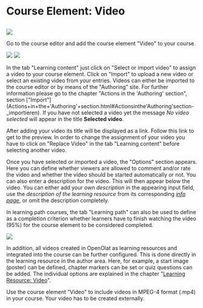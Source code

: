 # Course Element: Video

##
![](../assets/video_64_0_434343_none.png)  

Go to the course editor and add the course element "Video" to your course.

![](../assets/CourseElement_Video_EN.png)
![](../assets/Video_einbinden_EN.png)

  

In the tab "Learning content" just click on "Select or import video" to assign
a video to your course element. Click on "Import" to upload a new video or
select an existing video from your entries. Videos can either be imported to
the course editor or by means of the "Authoring" site.  For further
information please go to the chapter "Actions in the 'Authoring' section",
section
["Import"](Actions+in+the+'Authoring'+section.html#Actionsinthe'Authoring'section-
_importieren). If you have not selected a video yet the message _No video
selected_ will appear in the title **Selected video**.

After adding your video its title will be displayed as a link. Follow this
link to get to the preview. In order to change the assignment of your video
you have to click on "Replace Video" in the tab "Learning content" before
selecting another video.

Once you have selected or imported a video, the "Options" section appears.
Here you can define whether viewers are allowed to comment and/or rate the
video and whether the video should be started automatically or not. You can
also enter a description for the video. This will then appear below the video.
You can either add your _own description_ in the appearing input field, use
the _description of the learning resource_ from its corresponding [_info
page_](Info+page.html), or omit the description completely.

  

In learning path courses, the tab "Learning path" can also be used to define
as a completion criterion whether learners have to finish watching the video
(95%) for the course element to be considered completed.

![](../assets/eingebundenes_video.png)

In addition, all videos created in OpenOlat as learning resources and
integrated into the course can be further configured. This is done directly in
the learning resource in the author area. Here, for example, a start image
(poster) can be defined, chapter markers can be set or quiz questions can be
added. The individual options are explained in the chapter "[Learning
Resource: Video](Learning+resource%EF%B9%95+Video.html)".

Use the course element "Video" to include videos in MPEG-4 format (.mp4) in
your course. Your video has to be created externally.

